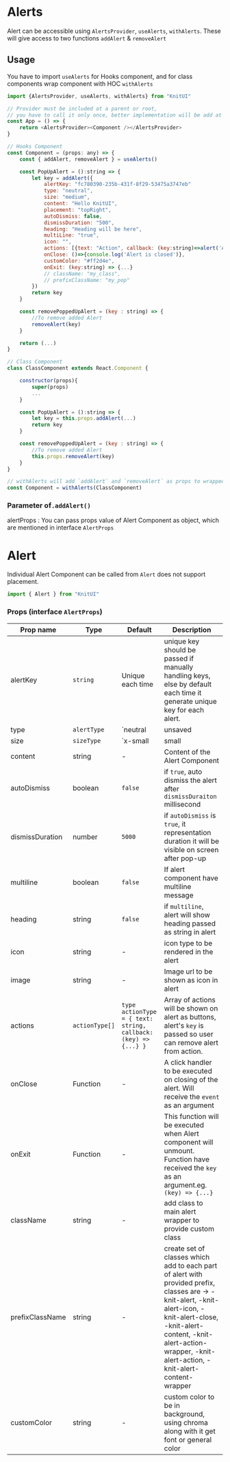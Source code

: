 # Alerts

Alert can be accessible using `AlertsProvider`, `useAlerts`, `withAlerts`. These will give access to two functions `addAlert` & `removeAlert`

## Usage

You have to import `useAlerts` for Hooks component, and for class components wrap component with HOC `withAlerts`

```javascript
import {AlertsProvider, useAlerts, withAlerts} from "KnitUI"

// Provider must be included at a parent or root,
// you have to call it only once, better implementation will be add at root.
const App = () => {
    return <AlertsProvider><Component /></AlertsProvider>
}

// Hooks Component
const Component = (props: any) => {
    const { addAlert, removeAlert } = useAlerts()

    const PopUpAlert = ():string => {
        let key = addAlert({
            alertKey: "fc780390-235b-431f-8f29-53475a3747eb"
            type: "neutral",
            size: "medium",
            content: "Hello KnitUI",
            placement: "topRight",
            autoDismiss: false,
            dismissDuration: "500",
            heading: "Heading will be here",
            multiLine: "true",
            icon: "",
            actions: [{text: "Action", callback: (key:string)=>alert('Action is called')}]
            onClose: ()=>{console.log('Alert is closed')},
            customColor: "#ff2d4e",
            onExit: (key:string) => {...}
            // className: "my_class",
            // prefixClassName: "my_pop"
        })
        return key
    }

    const removePoppedUpAlert = (key : string) => {
        //To remove added Alert
        removeAlert(key)
    }

    return (...)
}

// Class Component
class ClassComponent extends React.Component {

    constructor(props){
        super(props)
        ...
    }

    const PopUpAlert = ():string => {
        let key = this.props.addAlert(...)
        return key
    }

    const removePoppedUpAlert = (key : string) => {
        //To remove added Alert
        this.props.removeAlert(key)
    }
}

// withAlerts will add `addAlert` and `removeAlert` as props to wrapped class component
const Component = withAlerts(ClassComponent)
```

### Parameter of`.addAlert()`

alertProps : You can pass props value of Alert Component as object, which are mentioned in interface `AlertProps`

# Alert

Individual Alert Component can be called from `Alert` does not support placement.

```javascript
import { Alert } from "KnitUI"
```

### Props (interface `AlertProps`)

| Prop name       | Type           | Default                                                        | Description                                                                                                                                                                                                                                   |
| --------------- | -------------- | -------------------------------------------------------------- | --------------------------------------------------------------------------------------------------------------------------------------------------------------------------------------------------------------------------------------------- |
| alertKey        | `string`       | Unique each time                                               | unique key should be passed if manually handling keys, else by default each time it generate unique key for each alert.                                                                                                                       |
| type            | `alertType`    | `neutral | unsaved | warning | success | danger`               | Indicates type of the alert and set some default theme according to that.                                                                                                                                                                     |
| size            | `sizeType`     | `x-small | small | medium | large`                             | Width of the alert message occupied on the screen                                                                                                                                                                                             |
| content         | string         | -                                                              | Content of the Alert Component                                                                                                                                                                                                                |
| autoDismiss     | boolean        | `false`                                                        | if `true`, auto dismiss the alert after `dismissDuraiton` millisecond                                                                                                                                                                         |
| dismissDuration | number         | `5000`                                                         | if `autoDismiss` is `true`, it representation duration it will be visible on screen after pop-up                                                                                                                                              |
| multiline       | boolean        | `false`                                                        | If alert component have multiline message                                                                                                                                                                                                     |
| heading         | string         | `false`                                                        | if `multiline`, alert will show heading passed as string in alert                                                                                                                                                                             |
| icon            | string         | -                                                              | icon type to be rendered in the alert                                                                                                                                                                                                         |
| image           | string         | -                                                              | Image url to be shown as icon in alert                                                                                                                                                                                                        |
| actions         | `actionType[]` | `type actionType = { text: string, callback: (key) => {...} }` | Array of actions will be shown on alert as buttons, alert's `key` is passed so user can remove alert from action.                                                                                                                             |
| onClose         | Function       | -                                                              | A click handler to be executed on closing of the alert. Will receive the `event` as an argument                                                                                                                                               |
| onExit          | Function       | -                                                              | This function will be executed when Alert component will unmount. Function have received the `key` as an argument.eg. `(key) => {...}`                                                                                                        |
| className       | string         | -                                                              | add class to main alert wrapper to provide custom class                                                                                                                                                                                       |
| prefixClassName | string         | -                                                              | create set of classes which add to each part of alert with provided prefix, classes are -> -knit-alert, -knit-alert-icon, -knit-alert-close, -knit-alert-content, -knit-alert-action-wrapper, -knit-alert-action, -knit-alert-content-wrapper |
| customColor     | string         | -                                                              | custom color to be in background, using chroma along with it get font or general color                                                                                                                                                        |
